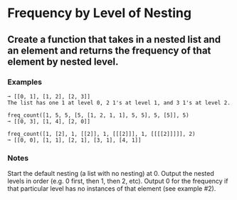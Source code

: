 # Frequency by Level of Nesting
## Create a function that takes in a nested list and an element and returns the frequency of that element by nested level.

### Examples
```freq_count([1, 4, 4, [1, 1, [1, 2, 1, 1]]], 1)
➞ [[0, 1], [1, 2], [2, 3]]
The list has one 1 at level 0, 2 1's at level 1, and 3 1's at level 2.

freq_count([1, 5, 5, [5, [1, 2, 1, 1], 5, 5], 5, [5]], 5)
➞ [[0, 3], [1, 4], [2, 0]]

freq_count([1, [2], 1, [[2]], 1, [[[2]]], 1, [[[[2]]]]], 2)
➞ [[0, 0], [1, 1], [2, 1], [3, 1], [4, 1]]
```
### Notes
Start the default nesting (a list with no nesting) at 0.
Output the nested levels in order (e.g. 0 first, then 1, then 2, etc).
Output 0 for the frequency if that particular level has no instances of that element (see example #2).